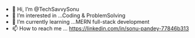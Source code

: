 - 👋 Hi, I’m @TechSavvySonu
- 👀 I’m interested in ...Coding & ProblemSolving
- 🌱 I’m currently learning ...MERN full-stack development
- 📫 How to reach me ... https://linkedin.com/in/sonu-pandey-77846b313

<!---
TechSavvySonu/TechSavvySonu is a ✨ special ✨ repository because its `README.md` (this file) appears on your GitHub profile.
You can click the Preview link to take a look at your changes.
--->
